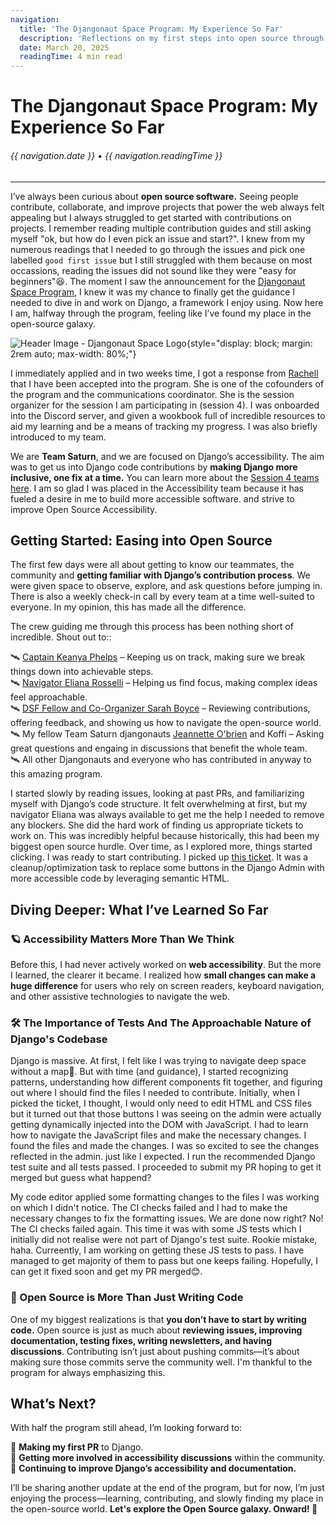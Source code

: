 ```yaml
---
navigation:
  title: 'The Djangonaut Space Program: My Experience So Far'
  description: 'Reflections on my first steps into open source through the Djangonaut Space Program, Team Saturn, and making Django more accessible.'
  date: March 20, 2025
  readingTime: 4 min read
---
```


# The Djangonaut Space Program: My Experience So Far

<h6>

  {{ navigation.date }} &bull; {{ navigation.readingTime }}

</h6>

---

I’ve always been curious about **open source software.** Seeing people contribute, collaborate, and improve projects that power the web always felt appealing but I always struggled to get started with contributions on projects. I remember reading multiple contribution guides and still asking myself "ok, but how do I even pick an issue and start?".
I knew from my numerous readings that I needed to go through the issues and pick one labelled `good first issue` but I still struggled with them because on most occassions, reading the issues did not sound like they were "easy for beginners"😆.
The moment I saw the announcement for the [Djangonaut Space Program](https://djangonaut.space/), I knew it was my chance to finally get the guidance I needed to dive in and work on Django, a framework I enjoy using. Now here I am, halfway through the program, feeling like I’ve found my place in the open-source galaxy.

![Header Image - Djangonaut Space Logo](/svg/djangonaut-space-logo.svg){style="display: block; margin: 2rem auto; max-width: 80%;"}

I immediately applied and in two weeks time, I got a response from [Rachell](https://www.rachellcalhoun.com/) that I have been accepted into the program.
She is one of the cofounders of the program and the communications coordinator. She is the session organizer for the session I am participating in (session 4).
I was onboarded into the Discord server, and given a wookbook full of incredible resources to aid my learning and be a means of tracking my progress. I was also briefly introduced to my team.

We are **Team Saturn**, and we are focused on Django’s accessibility. The aim was to get us into Django code contributions by **making Django more inclusive, one fix at a time.** 
You can learn more about the [Session 4 teams here](https://djangonaut.space/comms/2025/03/03/session-4-team-intros/).
I am so glad I was placed in the Accessibility team because it has fueled a desire in me to build more accessible software. and strive to improve Open Source Accessibility.

## **Getting Started: Easing into Open Source**

The first few days were all about getting to know our teammates, the community and **getting familiar with Django’s contribution process**. We were given space to observe, explore, and ask questions before jumping in. There is also a weekly check-in call by every team at a time well-suited to everyone. In my opinion, this has made all the difference.

The crew guiding me through this process has been nothing short of incredible. Shout out to::

🛰️ [Captain Keanya Phelps](https://www.linkedin.com/in/keanyaphelps/) – Keeping us on track, making sure we break things down into achievable steps.  
🛰️ [Navigator Eliana Rosselli](https://www.linkedin.com/in/eliana-rosselli/) – Helping us find focus, making complex ideas feel approachable.  
🛰️ [DSF Fellow and Co-Organizer Sarah Boyce](https://www.linkedin.com/in/svboyce/) – Reviewing contributions, offering feedback, and showing us how to navigate the open-source world.  
🛰️ My fellow Team Saturn djangonauts [Jeannette O'brien](https://www.linkedin.com/in/jeanetteob/) and Koffi – Asking great questions and engaing in discussions that benefit the whole team.  
🛰️ All other Djangonauts and everyone who has contributed in anyway to this amazing program.

I started slowly by reading issues, looking at past PRs, and familiarizing myself with Django’s code structure. It felt overwhelming at first, but my navigator Eliana was always available to get me the help I needed to remove any blockers.
She did the hard work of finding us appropriate tickets to work on. This was incredibly helpful because historically, this had been my biggest open source hurdle. Over time, as I explored more, things started clicking. I was ready to start contributing.
I picked up [this ticket](https://code.djangoproject.com/ticket/36192). It was a cleanup/optimization task to replace some buttons in the Django Admin with more accessible code by leveraging semantic HTML.

## **Diving Deeper: What I’ve Learned So Far**

### **🪐 Accessibility Matters More Than We Think**
Before this, I had never actively worked on **web accessibility**. But the more I learned, the clearer it became. I realized how **small changes can make a huge difference** for users who rely on screen readers, keyboard navigation, and other assistive technologies to navigate the web.

### **🛠️ The Importance of Tests And The Approachable Nature of Django's Codebase**
Django is massive. At first, I felt like I was trying to navigate deep space without a map🫢. But with time (and guidance), I started recognizing patterns, understanding how different components fit together, and figuring out where I should find the files I needed to contribute.
Initially, when I picked the ticket, I thought, I would only need to edit HTML and CSS files but it turned out that those buttons I was seeing on the admin were actually getting dynamically injected into the DOM with JavaScript. I had to learn how to navigate the JavaScript files and make the necessary changes.
I found the files and made the changes. I was so excited to see the changes reflected in the admin. just like I expected. I run the recommended Django test suite and all tests passed. I proceeded to submit my PR hoping to get it merged but guess what happend?

My code editor applied some formatting changes to the files I was working on which I didn't notice. The CI checks failed and I had to make the necessary changes to fix the formatting issues. We are done now right? No! The CI checks failed again. This time it was with some JS tests which I initially did not realise were not part of Django's test suite. Rookie mistake, haha.
Curreently, I am working on getting these JS tests to pass. I have managed to get majority of them to pass but one keeps failing. Hopefully, I can get it fixed soon and get my PR merged😊.

### **🔭 Open Source is More Than Just Writing Code**
One of my biggest realizations is that **you don’t have to start by writing code.** Open source is just as much about **reviewing issues, improving documentation, testing fixes, writing newsletters, and having discussions**. Contributing isn’t just about pushing commits—it’s about making sure those commits serve the community well. I'm thankful to the program for always emphasizing this.


## **What’s Next?**

With half the program still ahead, I’m looking forward to:

🔹 **Making my first PR** to Django.  
🔹 **Getting more involved in accessibility discussions** within the community.  
🔹 **Continuing to improve Django’s accessibility and documentation.**  

I’ll be sharing another update at the end of the program, but for now, I’m just enjoying the process—learning, contributing, and slowly finding my place in the open-source world. **Let's explore the Open Source galaxy. Onward! 🚀**
